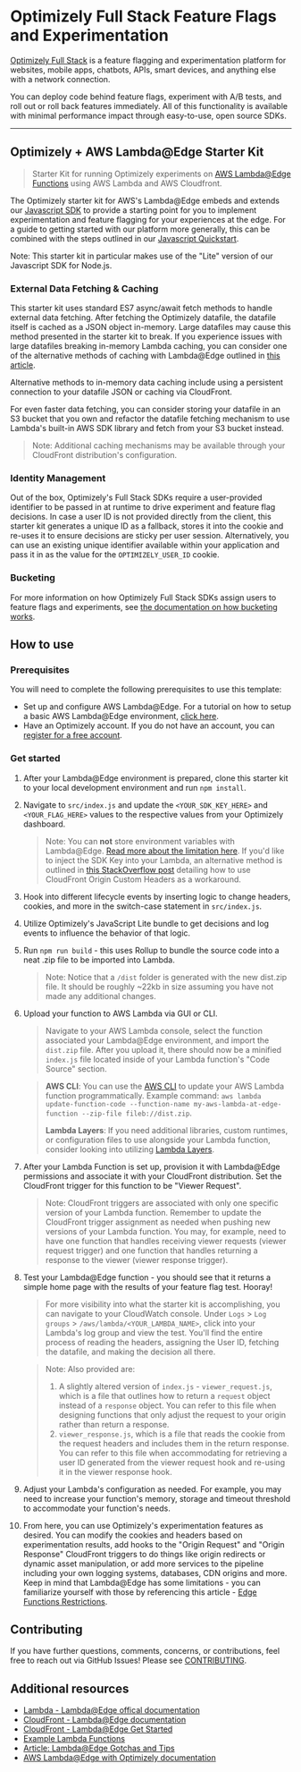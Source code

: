 # Optimizely Full Stack Feature Flags and Experimentation

[Optimizely Full Stack](https://docs.developers.optimizely.com/experimentation/v4.0.0-full-stack/docs) is a feature flagging and experimentation platform for websites, mobile apps, chatbots, APIs, smart devices, and anything else with a network connection.

You can deploy code behind feature flags, experiment with A/B tests, and roll out or roll back features immediately. All of this functionality is available with minimal performance impact through easy-to-use, open source SDKs.

---

## Optimizely + AWS Lambda@Edge Starter Kit

> Starter Kit for running Optimizely experiments on [AWS Lambda@Edge Functions](https://aws.amazon.com/lambda/edge/) using AWS Lambda and AWS Cloudfront.

The Optimizely starter kit for AWS's Lambda@Edge embeds and extends our [Javascript SDK](https://docs.developers.optimizely.com/experimentation/v4.0.0-full-stack/docs/javascript-node-sdk) to provide a starting point for you to implement experimentation and feature flagging for your experiences at the edge. For a guide to getting started with our platform more generally, this can be combined with the steps outlined in our [Javascript Quickstart](https://docs.developers.optimizely.com/experimentation/v4.0.0-full-stack/docs/javascript-node-quickstart).

Note: This starter kit in particular makes use of the "Lite" version of our Javascript SDK for Node.js.

### External Data Fetching & Caching

This starter kit uses standard ES7 async/await fetch methods to handle external data fetching. After fetching the Optimizely datafile, the datafile itself is cached as a JSON object in-memory. Large datafiles may cause this method presented in the starter kit to break. If you experience issues with large datafiles breaking in-memory Lambda caching, you can consider one of the alternative methods of caching with Lambda@Edge outlined in [this article](https://aws.amazon.com/blogs/networking-and-content-delivery/leveraging-external-data-in-lambdaedge/).

Alternative methods to in-memory data caching include using a persistent connection to your datafile JSON or caching via CloudFront.

For even faster data fetching, you can consider storing your datafile in an S3 bucket that you own and refactor the datafile fetching mechanism to use Lambda's built-in AWS SDK library and fetch from your S3 bucket instead.

> Note: Additional caching mechanisms may be available through your CloudFront distribution's configuration.

### Identity Management

Out of the box, Optimizely's Full Stack SDKs require a user-provided identifier to be passed in at runtime to drive experiment and feature flag decisions. In case a user ID is not provided directly from the client, this starter kit generates a unique ID as a fallback, stores it into the cookie and re-uses it to ensure decisions are sticky per user session. Alternatively, you can use an existing unique identifier available within your application and pass it in as the value for the `OPTIMIZELY_USER_ID` cookie.

### Bucketing
For more information on how Optimizely Full Stack SDKs assign users to feature flags and experiments, see [the documentation on how bucketing works](https://docs.developers.optimizely.com/experimentation/v4.0.0-full-stack/docs/how-bucketing-works). 


## How to use

### Prerequisites
You will need to complete the following prerequisites to use this template:

   - Set up and configure AWS Lambda@Edge. For a tutorial on how to setup a basic AWS Lambda@Edge environment, [click here](https://docs.aws.amazon.com/AmazonCloudFront/latest/DeveloperGuide/lambda-edge-how-it-works-tutorial.html).
   - Have an Optimizely account. If you do not have an account, you can [register for a free account](https://www.optimizely.com/products/intelligence/full-stack-experimentation/).

### Get started
1. After your Lambda@Edge environment is prepared, clone this starter kit to your local development environment and run `npm install`.

2. Navigate to `src/index.js` and update the `<YOUR_SDK_KEY_HERE>` and `<YOUR_FLAG_HERE>` values to the respective values from your Optimizely dashboard.

   > Note: You can **not** store environment variables with Lambda@Edge. [Read more about the limitation here](https://docs.aws.amazon.com/AmazonCloudFront/latest/DeveloperGuide/edge-functions-restrictions.html#lambda-requirements-lambda-function-configuration). If you'd like to inject the SDK Key into your Lambda, an alternative method is outlined in [this StackOverflow post](https://stackoverflow.com/questions/54828808/aws-lambdaedge-nodejs-environment-variables-are-not-supported) detailing how to use CloudFront Origin Custom Headers as a workaround.

3. Hook into different lifecycle events by inserting logic to change headers, cookies, and more in the switch-case statement in `src/index.js`.

4. Utilize Optimizely's JavaScript Lite bundle to get decisions and log events to influence the behavior of that logic.

5. Run `npm run build` - this uses Rollup to bundle the source code into a neat .zip file to be imported into Lambda.

   > Note: Notice that a `/dist` folder is generated with the new dist.zip file. It should be roughly ~22kb in size assuming you have not made any additional changes.

6. Upload your function to AWS Lambda via GUI or CLI.

   > Navigate to your AWS Lambda console, select the function associated your Lambda@Edge environment, and import the `dist.zip` file. After you upload it, there should now be a minified `index.js` file located inside of your Lambda function's "Code Source" section.

   > **AWS CLI**: You can use the [AWS CLI](https://docs.aws.amazon.com/cli/latest/userguide/getting-started-install.html) to update your AWS Lambda function programmatically. Example command: `aws lambda update-function-code --function-name my-aws-lambda-at-edge-function --zip-file fileb://dist.zip`.
   >
   > **Lambda Layers**: If you need additional libraries, custom runtimes, or configuration files to use alongside your Lambda function, consider looking into utilizing [Lambda Layers](https://docs.aws.amazon.com/lambda/latest/dg/invocation-layers.html).

7. After your Lambda Function is set up, provision it with Lambda@Edge permissions and associate it with your CloudFront distribution. Set the CloudFront trigger for this function to be "Viewer Request".

   > Note: CloudFront triggers are associated with only one specific version of your Lambda function. Remember to update the CloudFront trigger assignment as needed when pushing new versions of your Lambda function. You may, for example, need to have one function that handles receiving viewer requests (viewer request trigger) and one function that handles returning a response to the viewer (viewer response trigger).

8. Test your Lambda@Edge function - you should see that it returns a simple home page with the results of your feature flag test. Hooray!

   > For more visibility into what the starter kit is accomplishing, you can navigate to your CloudWatch console. Under `Logs` > `Log groups` > `/aws/lambda/<YOUR_LAMBDA_NAME>`, click into your Lambda's log group and view the test. You'll find the entire process of reading the headers, assigning the User ID, fetching the datafile, and making the decision all there.

   > Note: Also provided are:
   >
   > 1. A slightly altered version of `index.js` - `viewer_request.js`, which is a file that outlines how to return a `request` object instead of a `response` object. You can refer to this file when designing functions that only adjust the request to your origin rather than return a response.
   > 2. `viewer_response.js`, which is a file that reads the cookie from the request headers and includes them in the return response. You can refer to this file when accommodating for retrieving a user ID generated from the viewer request hook and re-using it in the viewer response hook.

9. Adjust your Lambda's configuration as needed. For example, you may need to increase your function's memory, storage and timeout threshold to accommodate your function's needs.

10. From here, you can use Optimizely's experimentation features as desired. You can modify the cookies and headers based on experimentation results, add hooks to the "Origin Request" and "Origin Response" CloudFront triggers to do things like origin redirects or dynamic asset manipulation, or add more services to the pipeline including your own logging systems, databases, CDN origins and more. Keep in mind that Lambda@Edge has some limitations - you can familiarize yourself with those by referencing this article - [Edge Functions Restrictions](https://docs.aws.amazon.com/AmazonCloudFront/latest/DeveloperGuide/edge-functions-restrictions.html).


## Contributing
If you have further questions, comments, concerns, or contributions, feel free to reach out via GitHub Issues! Please see [CONTRIBUTING](CONTRIBUTING.md).


## Additional resources

- [Lambda - Lambda@Edge offical documentation](https://docs.aws.amazon.com/lambda/latest/dg/lambda-edge.html)
- [CloudFront - Lambda@Edge documentation](https://docs.aws.amazon.com/AmazonCloudFront/latest/DeveloperGuide/lambda-at-the-edge.html)
- [CloudFront - Lambda@Edge Get Started](https://docs.aws.amazon.com/AmazonCloudFront/latest/DeveloperGuide/lambda-edge-how-it-works.html)
- [Example Lambda Functions](https://docs.aws.amazon.com/AmazonCloudFront/latest/DeveloperGuide/lambda-examples.html)
- [Article: Lambda@Edge Gotchas and Tips](https://medium.com/@mnylen/lambda-edge-gotchas-and-tips-93083f8b4152)
- [AWS Lambda@Edge with Optimizely documentation](https://docs.developers.optimizely.com/experimentation/v4.0.0-full-stack/docs/aws-lambda-at-edge)
